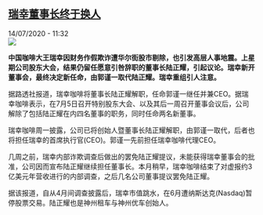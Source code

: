 <!--1594720477000-->
[瑞幸董事长终于换人](http://www.rfi.fr//cn/%E4%B8%AD%E5%9B%BD/20200714-%E7%91%9E%E5%B9%B8%E8%91%A3%E4%BA%8B%E9%95%BF%E7%BB%88%E4%BA%8E%E6%8D%A2%E4%BA%BA)
------

<div>14/07/2020 - 11:32</div><img src="https://s.rfi.fr/media/display/c58b58e4-9b4e-11ea-ac08-005056a98db9/w:310/p:16x9/rx-2.jpg"><p><strong>中国咖啡大王瑞幸因财务作假欺诈遭华尔街股市剔除，也引发高层人事地震。上星期公司股东大会，结果仍留任愿意引咎辞职的董事长陆正耀，引起议论。瑞幸新开董事会，最终决定新任命，由郭谨一取代陆正耀。瑞幸重组引人注意。</strong></p><div class="t-content__body u-clearfix"><div class="m-interstitial"></div><p>据路透社报道，瑞幸咖啡将董事长陆正耀解职，任命郭谨一继任并兼CEO。据瑞幸咖啡表示，在7月5日召开特别股东大会、以及其后一周召开董事会议后，公司解除了包括陆正耀在内四名董事的职务，同时任命两名新董事。</p><p>瑞幸咖啡周一披露，公司已将创始人暨董事长陆正耀解职，由郭谨一取代，后者也将担任瑞幸的首席执行官(CEO)。郭谨一先前担任瑞幸咖啡代理CEO。</p><p>几周之前，瑞幸内部诈欺调查后做出的罢免陆正耀提议，未能获得瑞幸董事会的批准，公司因而宣布陆正耀继续担任董事长。本月稍早，瑞幸咖啡结束了对虚报约3亿美元年营收进行的内部调查，之后几名公司董事提议罢免陆正耀。</p><p>据该报道，自从4月间调查披露后，瑞幸市值跳水，在6月遭纳斯达克(Nasdaq)暂停股票交易。陆正耀也是神州租车与神州优车创始人。</p><div class="o-self-promo o-self-promo--nl o-self-promo--hidden" data-selfpromo-newsletter></div><div class="o-self-promo o-self-promo--app o-self-promo--hidden" data-selfpromo-app></div></div>
